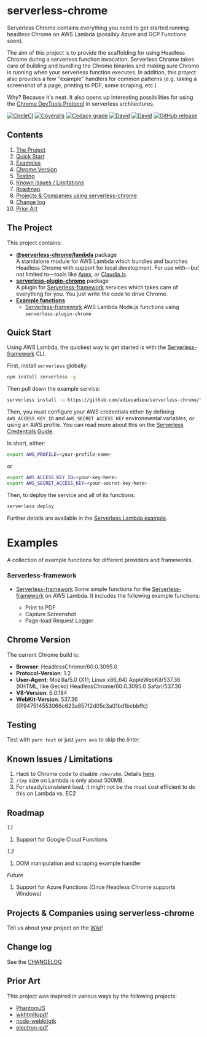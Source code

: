 # serverless-chrome

Serverless Chrome contains everything you need to get started running headless Chrome on AWS Lambda (possibly Azure and GCP Functions soon).

The aim of this project is to provide the scaffolding for using Headless Chrome during a serverless function invocation. Serverless Chrome takes care of building and bundling the Chrome binaries and making sure Chrome is running when your serverless function executes. In addition, this project also provides a few "example" handlers for common patterns (e.g. taking a screenshot of a page, printing to PDF, some scraping, etc.)

Why? Because it's neat. It also opens up interesting possibilities for using the [Chrome DevTools Protocol](https://chromedevtools.github.io/devtools-protocol/tot/) in serverless architectures.


[![CircleCI](https://img.shields.io/circleci/project/github/adieuadieu/serverless-chrome/master.svg?style=flat-square)](https://circleci.com/gh/adieuadieu/serverless-chrome)
[![Coveralls](https://img.shields.io/coveralls/adieuadieu/serverless-chrome/master.svg?style=flat-square)](https://coveralls.io/github/adieuadieu/serverless-chrome)
[![Codacy grade](https://img.shields.io/codacy/grade/cd743cc370104d49a508cc4b7689c1aa.svg?style=flat-square)](https://www.codacy.com/app/adieuadieu/serverless-chrome)
[![David](https://img.shields.io/david/adieuadieu/serverless-chrome.svg?style=flat-square)]()
[![David](https://img.shields.io/david/dev/adieuadieu/serverless-chrome.svg?style=flat-square)]()
[![GitHub release](https://img.shields.io/github/release/adieuadieu/serverless-chrome.svg?style=flat-square)](https://github.com/adieuadieu/serverless-chrome)


## Contents
1. [The Project](#the-project)
1. [Quick Start](#quick-start)
1. [Examples](#examples)
1. [Chrome Version](#chrome-version)
1. [Testing](#testing)
1. [Known Issues / Limitations](#known-issues-limitations)
1. [Roadmap](#roadmap)
1. [Projects & Companies using serverless-chrome](#projects--companies-using-serverless-chrome)
1. [Change log](#change-log)
1. [Prior Art](#prior-art)


## The Project

This project contains:

- **[@serverless-chrome/lambda](https://github.com/adieuadieu/serverless-chrome/tree/master/packages/lambda)** package<br/>
  A standalone module for AWS Lambda which bundles and launches Headless Chrome with support for local development. For use with—but not limited to—tools like [Apex](https://github.com/apex/apex), or [Claudia.js](https://github.com/claudiajs/claudia).
- **[serverless-plugin-chrome](https://github.com/adieuadieu/serverless-chrome/tree/master/packages/serverless-plugin)** package<br/>
  A plugin for [Serverless-framework](https://serverless.com/) services which takes care of everything for you. You just write the code to drive Chrome.
- **[Example functions](https://github.com/adieuadieu/serverless-chrome/tree/master/examples)**
  - [Serverless-framework](https://serverless.com/) AWS Lambda Node.js functions using `serverless-plugin-chrome`


## Quick Start

Using AWS Lambda, the quickest way to get started is with the [Serverless-framework](https://serverless.com/) CLI.

First, install `serverless` globally:

```bash
npm install serverless -g
```

Then pull down the example service:

```bash
serverless install -u https://github.com/adieuadieu/serverless-chrome/tree/master/examples/serverless-framework/aws
```

Then, you must configure your AWS credentials either by defining `AWS_ACCESS_KEY_ID` and `AWS_SECRET_ACCESS_KEY` environmental variables, or using an AWS profile. You can read more about this on the [Serverless Credentials Guide](https://serverless.com/framework/docs/providers/aws/guide/credentials/).

In short, either:

```bash
export AWS_PROFILE=<your-profile-name>
```

or

```bash
export AWS_ACCESS_KEY_ID=<your-key-here>
export AWS_SECRET_ACCESS_KEY=<your-secret-key-here>
```

Then, to deploy the service and all of its functions:

```bash
serverless deploy
```

Further details are available in the [Serverless Lambda example](https://github.com/adieuadieu/serverless-chrome/tree/master/examples/serverless-framework/aws).


# Examples

A collection of example functions for different providers and frameworks.

### Serverless-framework

- [Serverless-framework](https://github.com/adieuadieu/serverless-chrome/tree/master/examples/serverless-framework/aws)
  Some simple functions for the [Serverless-framework](https://serverless.com/) on AWS Lambda. It includes the following example functions:

  - Print to PDF
  - Capture Screenshot
  - Page-load Request Logger


## Chrome Version

The current Chrome build is:

- **Browser**: HeadlessChrome/60.0.3095.0
- **Protocol-Version**: 1.2
- **User-Agent**: Mozilla/5.0 (X11; Linux x86_64) AppleWebKit/537.36 (KHTML, like Gecko) HeadlessChrome/60.0.3095.0 Safari/537.36
- **V8-Version**: 6.0.184
- **WebKit-Version**: 537.36 (@947514553066c623a85712d05c3a01bd1bcbbffc)


## Testing

Test with `yarn test` or just `yarn ava` to skip the linter.


## Known Issues / Limitations

1. Hack to Chrome code to disable `/dev/shm`. Details [here](https://medium.com/@marco.luethy/running-headless-chrome-on-aws-lambda-fa82ad33a9eb).
1. `/tmp` size on Lambda is only about 500MB.
1. For steady/consistent load, it might not be the most cost efficient to do this on Lambda vs. EC2


## Roadmap

*1.1*

1. Support for Google Cloud Functions

*1.2*

1. DOM manipulation and scraping example handler

*Future*

1. Support for Azure Functions (Once Headless Chrome supports Windows)



## Projects & Companies using serverless-chrome

Tell us about your project on the [Wiki](https://github.com/adieuadieu/serverless-chrome/wiki/Projects-&amp;-Companies-Using-serverless-chrome)!


## Change log

See the [CHANGELOG](https://github.com/adieuadieu/serverless-chrome/blob/master/CHANGELOG.md)


## Prior Art

This project was inspired in various ways by the following projects:

- [PhantomJS](http://phantomjs.org/)
- [wkhtmltopdf](https://github.com/wkhtmltopdf/wkhtmltopdf)
- [node-webkitgtk](https://github.com/kapouer/node-webkitgtk)
- [electron-pdf](https://github.com/Janpot/electron-pdf)
